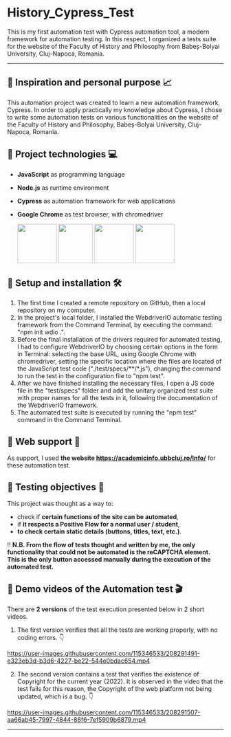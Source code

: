 # History_Cypress_Test
This is my first automation test with Cypress automation tool, a modern framework for automation testing. In this respect, I organized a tests suite for the website of the Faculty of History and Philosophy from Babeș-Bolyai University, Cluj-Napoca, Romania.



------



## :pushpin: Inspiration and personal purpose :chart_with_upwards_trend:
This automation project was created to learn a new automation framework, Cypress. In order to apply practically my knowledge about Cypress, I chose to write some automation tests on various functionalities on the website of the Faculty of History and Philosophy, Babeș-Bolyai University, Cluj-Napoca, Romania.






## :pushpin: Project technologies :computer:
+ **JavaScript** as programming language
+ **Node.js** as runtime environment
+ **Cypress** as automation framework for web applications
+ **Google Chrome** as test browser, with chromedriver

     <a href= "https://developer.mozilla.org/en-US/docs/Web/JavaScript"><img src="https://user-images.githubusercontent.com/115346533/207126821-44c69b50-e31e-47cf-807d-360653372d09.png" width="91" height="91"></a>     <a href= "https://nodejs.org/en/docs/"><img src="https://user-images.githubusercontent.com/115346533/207125973-3188c005-11c9-4c49-ab8c-b71e5c58a5c4.png" width="80" height="91"></a>     <a href= "https://www.cypress.io/"><img src="https://user-images.githubusercontent.com/115346533/219746300-c4dd96d6-f951-4f4b-886e-832cd07736cb.png" width="91" height="91"></a>     <a href = "https://www.google.com/chrome/?brand=YTUH&gclid=Cj0KCQiAnsqdBhCGARIsAAyjYjThEbMgK-Pyt6tXBBxBf9wk8TAD19OKn0FRnMlz45Ul0fZ5ogPb9gEaAjOhEALw_wcB&gclsrc=aw.ds"><img src="https://user-images.githubusercontent.com/115346533/208242996-fae0e828-b968-45cd-ab0c-1a73c9825b65.png" width="91" height="91"></a>
    
    
    
    
   
   
## :pushpin: Setup and installation :hammer_and_wrench:	
1. The first time I created a remote repository on GitHub, then a local repository on my computer.
2. In the project's local folder, I installed the WebdriverIO automatic testing framework from the Command Terminal, by executing the command: "npm init wdio .".
3. Before the final installation of the drivers required for automated testing, I had to configure WebdriverIO by choosing certain options in the form in Terminal: selecting the base URL, using Google Chrome with chromedriver, setting the specific location where the files are located of the JavaScript test code ("./test/specs/**/*.js"), changing the command to run the test in the configuration file to "npm test".
4. After we have finished installing the necessary files, I open a JS code file in the "test/specs" folder and add the unitary organized test suite with proper names for all the tests in it, following the documentation of the WebdriverIO framework.
5. The automated test suite is executed by running the "npm test" command in the Command Terminal.






## :pushpin: Web support :link:
As support, I used **the website https://academicinfo.ubbcluj.ro/Info/** for these automation test.






## :pushpin: Testing objectives :microscope:
This project was thought as a way to:
+ check if **certain functions of the site can be automated**, 
+ if **it respects a Positive Flow for a normal user / student**, 
+ **to check certain static details (buttons, titles, text, etc.)**.

:bangbang: **N.B.  From the flow of tests thought and written by me, the only functionality that could not be automated is the reCAPTCHA element. This is the only button accessed manually during the execution of the automated test.**






## :pushpin: Demo videos of the Automation test :clapper:
There are **2 versions** of the test execution presented below in 2 short videos. 

1. The first version verifies that all the tests are working properly, with no coding errors. :point_down:


https://user-images.githubusercontent.com/115346533/208291491-e323eb3d-b3d6-4227-be22-544e0bdac654.mp4





2. The second version contains a test that verifies the existence of Copyright for the current year (2022). It is observed in the video that the test fails for this reason, the Copyright of the web platform not being updated, which is a bug. :point_down:


https://user-images.githubusercontent.com/115346533/208291507-aa66ab45-7997-4844-86f6-7ef5909b6879.mp4




------


